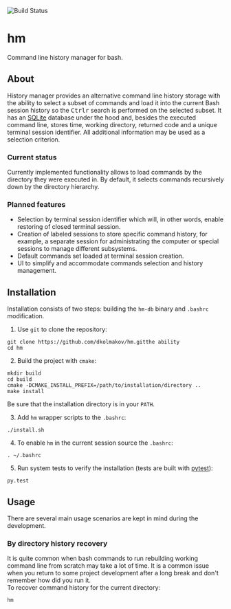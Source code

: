![Build Status](https://travis-ci.com/dkolmakov/hm.svg?branch=master)

# hm
Command line history manager for bash. 

## About
History manager provides an alternative command line history storage with the ability to select a subset of commands and load it into the current Bash session history so the <kbd>Ctrl</kbd><kbd>r</kbd> search is performed on the selected subset. It has an [SQLite](https://www.sqlite.org) database under the hood and, besides the executed command line, stores time, working directory, returned code and a unique terminal session identifier. All additional information may be used as a selection criterion.

### Current status

Currently implemented functionality allows to load commands by the directory they were executed in. By default, it selects commands recursively down by the directory hierarchy. 

### Planned features

- Selection by terminal session identifier which will, in other words, enable restoring of closed terminal session.
- Creation of labeled sessions to store specific command history, for example, a separate session for administrating the computer or special sessions to manage different subsystems.
- Default commands set loaded at terminal session creation.
- UI to simplify and accommodate commands selection and history management. 

## Installation

Installation consists of two steps: building the `hm-db` binary and `.bashrc` modification.

1. Use `git` to clone the repository:

```Shell
git clone https://github.com/dkolmakov/hm.gitthe ability
cd hm
```

2. Build the project with `cmake`:

```Shell
mkdir build
cd build
cmake -DCMAKE_INSTALL_PREFIX=/path/to/installation/directory ..
make install
```

Be sure that the installation directory is in your `PATH`.

3. Add `hm` wrapper scripts to the `.bashrc`:

```Shell
./install.sh
```

4. To enable `hm` in the current session source the `.bashrc`:

```Shell
. ~/.bashrc
```

5. Run system tests to verify the installation (tests are built with [pytest](https://docs.pytest.org)):

```Shell
py.test
```

## Usage

There are several main usage scenarios are kept in mind during the development.

### By directory history recovery

It is quite common when bash commands to run  rebuilding working command line from scratch may take a lot of time. 
It is a common issue when you return to some project development after a long break and don't remember how did you run it.  
To recover command history for the current directory:

```Shell
hm
```

